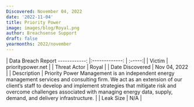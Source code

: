 ```yaml
---
Discovered: November 04, 2022
date: '2022-11-04'
title: Priority Power
image: images/blog/Royal.png
author: Breachsense Support
draft: false
yearmonths: 2022/november
---
```



| Data Breach Report
------------:     |:-------------:    | :-----:|
| Victim      | prioritypower.net      | 
| Threat Actor      | Royal      | 
| Date Discovered      | Nov 04, 2022      | 
| Description      | Priority Power Management is an independent energy management services and consulting firm. We act as an extension of our client’s staff to develop and implement strategies that mitigate risk and overcome сhallenges associated with managing energy data, supply, demand, and delivery infrastructure.      | 
| Leak Size      | N/A      | 

